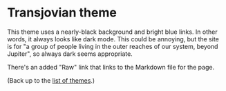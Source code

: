 # Transjovian theme

This theme uses a nearly-black background and bright blue links. In
other words, it always looks like dark mode. This could be annoying,
but the site is for "a group of people living in the outer reaches of
our system, beyond Jupiter", so always dark seems appropriate.

There's an added "Raw" link that links to the Markdown file for the page.

(Back up to the [list of themes](../index).)
